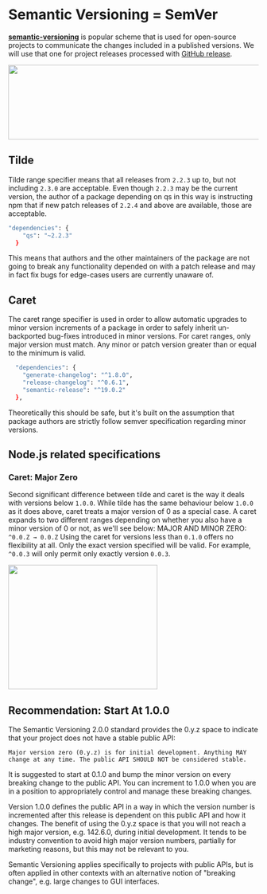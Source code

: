# Semantic Versioning = SemVer

[**semantic-versioning**](https://semver.org) is popular scheme that is used for open-source projects to communicate the changes included in a published versions. We will use that one for project releases processed with
[GitHub release](https://help.github.com/articles/about-releases).


<img src="https://www.baeldung.com/wp-content/uploads/sites/4/2021/03/Screenshot-2021-03-06-at-20.27.22-2048x715-1.png" width="900" height="150" />

## Tilde
 Tilde range specifier means that all releases from ```2.2.3``` up to, but not including ```2.3.0``` are acceptable. Even though ```2.2.3``` may be the current version, the author of a package depending on qs in this way is instructing npm that if new patch releases of ```2.2.4``` and above are available, those are acceptable. 

```bash
"dependencies": {
    "qs": "~2.2.3"
  }
```
This means that authors and the other maintainers of the package are not going to break any functionality depended on with a patch release and may in fact fix bugs for edge-cases users are currently unaware of.


## Caret

The caret range specifier is used in order to allow automatic upgrades to minor version increments of a package in order to safely inherit un-backported bug-fixes introduced in minor versions. For caret ranges, only major version must match. Any minor or patch version greater than or equal to the minimum is valid.

```bash
  "dependencies": {
    "generate-changelog": "^1.8.0",
    "release-changelog": "^0.6.1",
    "semantic-release": "^19.0.2"
  },
```


Theoretically this should be safe, but it's built on the assumption that package authors are strictly follow semver specification regarding minor versions.

## Node.js related specifications

### Caret: Major Zero
Second significant difference between tilde and caret is the way it deals with versions below ```1.0.0```.
While tilde has the same behaviour below ```1.0.0``` as it does above, caret treats a major version of 0 as a special case. A caret expands to two different ranges depending on whether you also have a minor version of 0 or not, as we'll see below:
MAJOR AND MINOR ZERO: ```^0.0.Z → 0.0.Z```
Using the caret for versions less than ```0.1.0``` offers no flexibility at all. Only the exact version specified will be valid.
For example, ```^0.0.3``` will only permit only exactly version ```0.0.3```.


<img src="http://jontejada.com/blog/assets/semver05.png" width="300" height="250" />

## Recommendation: Start At 1.0.0

The Semantic Versioning 2.0.0 standard provides the 0.y.z space to indicate that your project does not have a stable public API:
```
Major version zero (0.y.z) is for initial development. Anything MAY change at any time. The public API SHOULD NOT be considered stable.
```

It is suggested to start at 0.1.0 and bump the minor version on every breaking change to the public API. You can increment to 1.0.0 when you are in a position to appropriately control and manage these breaking changes.

Version 1.0.0 defines the public API in a way in which the version number is incremented after this release is dependent on this public API and how it changes.
The benefit of using the 0.y.z space is that you will not reach a high major version, e.g. 142.6.0, during initial development. It tends to be industry convention to avoid high major version numbers, partially for marketing reasons, but this may not be relevant to you.

Semantic Versioning applies specifically to projects with public APIs, but is often applied in other contexts with an alternative notion of "breaking change", e.g. large changes to GUI interfaces.
